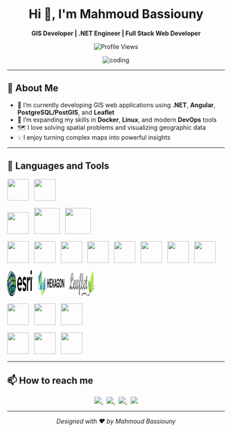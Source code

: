 <h1 align="center">Hi 👋, I'm Mahmoud Bassiouny</h1>

<p align="center">
  <strong>GIS Developer | .NET Engineer | Full Stack Web Developer</strong>
</p>

<p align="center">
  <img src="https://komarev.com/ghpvc/?username=MahmoudBassiounii&label=Profile%20views&color=0e75b6&style=flat" alt="Profile Views" />
</p>

<p align="center">
  <img src="https://raw.githubusercontent.com/MahmoudBassiounii/MahmoudBassiounii/main/assets/animated-coding.gif" alt="coding" width="400"/>
</p>

---

## 🧠 About Me

- 🔭 I’m currently developing GIS web applications using **.NET**, **Angular**, **PostgreSQL/PostGIS**, and **Leaflet**  
- 🌱 I’m expanding my skills in **Docker**, **Linux**, and modern **DevOps** tools  
- 🗺️ I love solving spatial problems and visualizing geographic data  
- 💡 I enjoy turning complex maps into powerful insights  

---

## 🚀 Languages and Tools

<p align="center">

<!-- Back-End -->
<img src="https://cdn.jsdelivr.net/gh/devicons/devicon/icons/csharp/csharp-original.svg" width="50" height="50"/> &nbsp;
<img src="https://cdn.jsdelivr.net/gh/devicons/devicon/icons/bash/bash-original.svg" width="50" height="50"/> &nbsp;

<!-- Databases -->
<img src="https://cdn.jsdelivr.net/gh/devicons/devicon/icons/postgresql/postgresql-original.svg" width="50" height="50"/> &nbsp;
<img src="https://cdn.jsdelivr.net/gh/devicons/devicon/icons/mysql/mysql-original-wordmark.svg" width="60" height="60"/> &nbsp;
<img src="https://cdn.jsdelivr.net/gh/devicons/devicon/icons/microsoftsqlserver/microsoftsqlserver-original-wordmark.svg" width="60" height="60"/> &nbsp;

<!-- Front-End -->
<img src="https://cdn.jsdelivr.net/gh/devicons/devicon/icons/html5/html5-original.svg" width="50" height="50"/> &nbsp;
<img src="https://cdn.jsdelivr.net/gh/devicons/devicon/icons/css3/css3-original.svg" width="50" height="50"/> &nbsp;
<img src="https://cdn.jsdelivr.net/gh/devicons/devicon/icons/sass/sass-original.svg" width="50" height="50"/> &nbsp;
<img src="https://cdn.jsdelivr.net/gh/devicons/devicon/icons/javascript/javascript-original.svg" width="50" height="50"/> &nbsp;
<img src="https://cdn.jsdelivr.net/gh/devicons/devicon/icons/angularjs/angularjs-original.svg" width="50" height="50"/> &nbsp;
<img src="https://cdn.jsdelivr.net/gh/devicons/devicon/icons/react/react-original.svg" width="50" height="50"/> &nbsp;
<img src="https://cdn.jsdelivr.net/gh/devicons/devicon/icons/bootstrap/bootstrap-original.svg" width="50" height="50"/> &nbsp;
<img src="https://cdn.jsdelivr.net/gh/devicons/devicon/icons/tailwindcss/tailwindcss-plain.svg" width="50" height="50"/> &nbsp;

<!-- GIS -->
<img src="https://github.com/MahmoudBassiounii/MahmoudBassiounii/blob/main/assets/esri-seeklogo.png?raw=true" width="60" height="60"/> &nbsp;
<img src="https://github.com/MahmoudBassiounii/MahmoudBassiounii/blob/main/assets/HexgonLogo.png?raw=true" width="60" height="60"/> &nbsp;
<img src="https://github.com/MahmoudBassiounii/MahmoudBassiounii/blob/main/assets/leaflet-seeklogo.png?raw=true" width="60" height="60"/> &nbsp;

<!-- Tools -->
<img src="https://cdn.jsdelivr.net/gh/devicons/devicon/icons/visualstudio/visualstudio-plain.svg" width="50" height="50"/> &nbsp;
<img src="https://cdn.jsdelivr.net/gh/devicons/devicon/icons/vscode/vscode-original.svg" width="50" height="50"/> &nbsp;
<img src="https://cdn.jsdelivr.net/gh/devicons/devicon/icons/github/github-original.svg" width="50" height="50"/> &nbsp;

<!-- DevOps / OS -->
<img src="https://cdn.jsdelivr.net/gh/devicons/devicon/icons/docker/docker-original.svg" width="50" height="50"/> &nbsp;
<img src="https://cdn.jsdelivr.net/gh/devicons/devicon/icons/linux/linux-original.svg" width="50" height="50"/> &nbsp;
<img src="https://cdn.jsdelivr.net/gh/devicons/devicon/icons/ubuntu/ubuntu-plain.svg" width="50" height="50"/>

</p>

---

## 📫 How to reach me

<p align="center">
  <a href="https://www.linkedin.com/in/mahmoud-bassiounii-3a6634193" target="_blank">
    <img src="https://img.shields.io/badge/LinkedIn-0A66C2?style=for-the-badge&logo=linkedin&logoColor=white"/>
  </a>
  &nbsp;
  <a href="https://www.facebook.com/Mahmoud.Bassiounii" target="_blank">
    <img src="https://img.shields.io/badge/Facebook-1877F2?style=for-the-badge&logo=facebook&logoColor=white"/>
  </a>
  &nbsp;
  <a href="https://wa.me/201151812095" target="_blank">
    <img src="https://img.shields.io/badge/WhatsApp-25D366?style=for-the-badge&logo=whatsapp&logoColor=white"/>
  </a>
  &nbsp;
  <a href="mailto:mahmoudbassiouny22@gmail.com">
    <img src="https://img.shields.io/badge/Gmail-D14836?style=for-the-badge&logo=gmail&logoColor=white"/>
  </a>
</p>

---

<p align="center">
  <i>Designed with ❤️ by Mahmoud Bassiouny</i>
</p>
